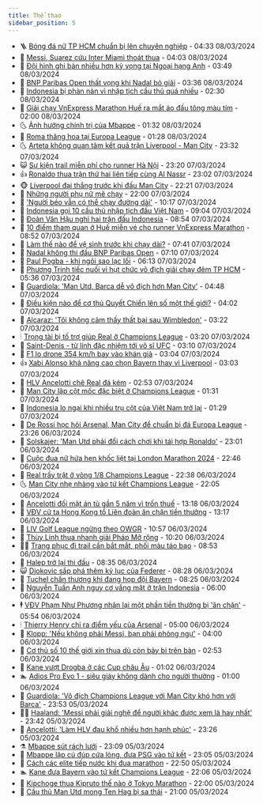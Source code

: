 ```yaml
---
title: Thể thao
sidebar_position: 5
---
```


<!-- vnexpress-the-thao:START -->
- 🪜 [Bóng đá nữ TP HCM chuẩn bị lên chuyên nghiệp](https://vnexpress.net/bong-da-nu-tp-hcm-chuan-bi-len-chuyen-nghiep-4719990.html) - 04:33 08/03/2024
- 🦩 [Messi, Suarez cứu Inter Miami thoát thua](https://vnexpress.net/messi-suarez-cuu-inter-miami-thoat-thua-4719944.html) - 04:03 08/03/2024
- 🧰 [Đội hình ghi bàn nhiều hơn kỳ vọng tại Ngoại hạng Anh](https://vnexpress.net/doi-hinh-ghi-ban-nhieu-hon-ky-vong-tai-ngoai-hang-anh-4719568.html) - 03:49 08/03/2024
- 🤗 [BNP Paribas Open thất vọng khi Nadal bỏ giải](https://vnexpress.net/bnp-paribas-open-that-vong-khi-nadal-bo-giai-4719926.html) - 03:36 08/03/2024
- 🥳 [Indonesia bị phàn nàn vì nhập tịch cầu thủ quá nhiều](https://vnexpress.net/indonesia-bi-phan-nan-vi-nhap-tich-cau-thu-qua-nhieu-4719876.html) - 02:30 08/03/2024
- 🦣 [Giải chạy VnExpress Marathon Huế ra mắt áo đấu tông màu tím](https://vnexpress.net/giai-chay-vnexpress-marathon-hue-ra-mat-ao-dau-tong-mau-tim-4719552.html) - 02:00 08/03/2024
- 🌜 [Ảnh hưởng chính trị của Mbappe](https://vnexpress.net/anh-huong-chinh-tri-cua-mbappe-4719584.html) - 01:32 08/03/2024
- 🫶 [Roma thăng hoa tại Europa League](https://vnexpress.net/roma-thang-hoa-tai-europa-league-4719858.html) - 01:28 08/03/2024
- 🌜 [Arteta không quan tâm kết quả trận Liverpool - Man City](https://vnexpress.net/arteta-khong-quan-tam-ket-qua-tran-liverpool-man-city-4719818.html) - 23:32 07/03/2024
- 😺 [Sự kiện trail miễn phí cho runner Hà Nội](https://vnexpress.net/su-kien-trail-mien-phi-cho-runner-ha-noi-4717548.html) - 23:20 07/03/2024
- 👍 [Ronaldo thua trận thứ hai liên tiếp cùng Al Nassr](https://vnexpress.net/ronaldo-thua-tran-thu-hai-lien-tiep-cung-al-nassr-4719816.html) - 23:02 07/03/2024
- 🐵 [Liverpool đại thắng trước khi đấu Man City](https://vnexpress.net/liverpool-dai-thang-truoc-khi-dau-man-city-4719808.html) - 22:21 07/03/2024
- 💫 [Những người phụ nữ mê chạy](https://vnexpress.net/nhung-nguoi-phu-nu-me-chay-4719449.html) - 22:00 07/03/2024
- 🦆 [&#39;Người béo vẫn có thể chạy đường dài&#39;](https://vnexpress.net/nguoi-beo-van-co-the-chay-duong-dai-4719718.html) - 10:17 07/03/2024
- 🙉 [Indonesia gọi 10 cầu thủ nhập tịch đấu Việt Nam](https://vnexpress.net/indonesia-goi-10-cau-thu-nhap-tich-dau-viet-nam-4719687.html) - 09:04 07/03/2024
- 📝 [Đoàn Văn Hậu nghỉ hai trận đấu Indonesia](https://vnexpress.net/doan-van-hau-nghi-hai-tran-dau-indonesia-4719671.html) - 08:54 07/03/2024
- 💯 [10 điểm tham quan ở Huế miễn vé cho runner VnExpress Marathon](https://vnexpress.net/10-diem-tham-quan-o-hue-mien-ve-cho-runner-vnexpress-marathon-4719304.html) - 08:52 07/03/2024
- 🌈 [Làm thế nào để vệ sinh trước khi chạy dài?](https://vnexpress.net/lam-the-nao-de-ve-sinh-truoc-khi-chay-dai-4719329.html) - 07:41 07/03/2024
- 🦩 [Nadal không thi đấu BNP Paribas Open](https://vnexpress.net/nadal-khong-thi-dau-bnp-paribas-open-4719618.html) - 07:10 07/03/2024
- 🐲 [Paul Pogba - khi ngôi sao lạc lối](https://vnexpress.net/paul-pogba-khi-ngoi-sao-lac-loi-4719565.html) - 06:13 07/03/2024
- 🌁 [Phương Trinh tiếc nuối vì hụt chức vô địch giải chạy đêm TP HCM](https://vnexpress.net/phuong-trinh-tiec-nuoi-vi-hut-chuc-vo-dich-giai-chay-dem-tp-hcm-4717831.html) - 05:36 07/03/2024
- 💯 [Guardiola: &#39;Man Utd, Barca dễ vô địch hơn Man City&#39;](https://vnexpress.net/guardiola-man-utd-barca-de-vo-dich-hon-man-city-4719504.html) - 04:48 07/03/2024
- 🌝 [Điều kiện nào để cơ thủ Quyết Chiến lên số một thế giới?](https://vnexpress.net/dieu-kien-nao-de-co-thu-quyet-chien-len-so-mot-the-gioi-4719468.html) - 04:02 07/03/2024
- 🤖 [Alcaraz: &#39;Tôi không cảm thấy thất bại sau Wimbledon&#39;](https://vnexpress.net/alcaraz-toi-khong-cam-thay-that-bai-sau-wimbledon-4719479.html) - 03:22 07/03/2024
- 🕯 [Trọng tài bị tố trợ giúp Real ở Champions League](https://vnexpress.net/trong-tai-bi-to-tro-giup-real-o-champions-league-4719414.html) - 03:20 07/03/2024
- 🧰 [Saint-Denis - từ lính đặc nhiệm tới võ sĩ UFC](https://vnexpress.net/saint-denis-tu-linh-dac-nhiem-toi-vo-si-ufc-4719350.html) - 03:10 07/03/2024
- 🥳 [F1 lo drone 354 km/h bay vào khán giả](https://vnexpress.net/f1-lo-drone-354-km-h-bay-vao-khan-gia-4719397.html) - 03:04 07/03/2024
- 👍 [Xabi Alonso khả năng cao chọn Bayern thay vì Liverpool](https://vnexpress.net/xabi-alonso-kha-nang-cao-chon-bayern-thay-vi-liverpool-4718806.html) - 03:03 07/03/2024
- 💪 [HLV Ancelotti chê Real đá kém](https://vnexpress.net/hlv-ancelotti-che-real-da-kem-4719436.html) - 02:53 07/03/2024
- 👹 [Man City lập cột mốc đặc biệt ở Champions League](https://vnexpress.net/man-city-lap-cot-moc-dac-biet-o-champions-league-4719326.html) - 01:31 07/03/2024
- 🧰 [Indonesia lo ngại khi nhiều trụ cột của Việt Nam trở lại](https://vnexpress.net/indonesia-lo-ngai-khi-nhieu-tru-cot-cua-viet-nam-tro-lai-4719270.html) - 01:29 07/03/2024
- 🚀 [De Rossi học hỏi Arsenal, Man City để chuẩn bị đá Europa League](https://vnexpress.net/de-rossi-hoc-hoi-arsenal-man-city-de-chuan-bi-da-europa-league-4719325.html) - 23:26 06/03/2024
- 🎃 [Solskajer: &#39;Man Utd phải đổi cách chơi khi tái hợp Ronaldo&#39;](https://vnexpress.net/solskajer-man-utd-phai-doi-cach-choi-khi-tai-hop-ronaldo-4719321.html) - 23:01 06/03/2024
- 🧰 [Cuộc đua nữ hứa hẹn khốc liệt tại London Marathon 2024](https://vnexpress.net/cuoc-dua-nu-hua-hen-khoc-liet-tai-london-marathon-2024-4719319.html) - 22:46 06/03/2024
- 👀 [Real trầy trật ở vòng 1/8 Champions League](https://vnexpress.net/real-tray-trat-o-vong-1-8-champions-league-4719318.html) - 22:38 06/03/2024
- 🌜 [Man City nhẹ nhàng vào tứ kết Champions League](https://vnexpress.net/man-city-nhe-nhang-vao-tu-ket-champions-league-4719316.html) - 22:05 06/03/2024
- 🫶 [Ancelotti đối mặt án tù gần 5 năm vì trốn thuế](https://vnexpress.net/ancelotti-doi-mat-an-tu-gan-5-nam-vi-tron-thue-4719258.html) - 13:18 06/03/2024
- 🦄 [VĐV cử tạ Hong Kong tố Liên đoàn ăn chặn tiền thưởng](https://vnexpress.net/vdv-cu-ta-hong-kong-to-lien-doan-an-chan-tien-thuong-4719274.html) - 13:17 06/03/2024
- 🥳 [LIV Golf League ngừng theo OWGR](https://vnexpress.net/liv-golf-league-ngung-theo-owgr-4719252.html) - 10:57 06/03/2024
- 🐲 [Thùy Linh thua nhanh giải Pháp Mở rộng](https://vnexpress.net/thuy-linh-thua-nhanh-giai-phap-mo-rong-4719244.html) - 10:20 06/03/2024
- 🧑‍🏫 [Trang phục đi trail cần bắt mắt, phối màu táo bạo](https://vnexpress.net/trang-phuc-di-trail-can-bat-mat-phoi-mau-tao-bao-4718528.html) - 08:53 06/03/2024
- 🤔 [Halep trở lại thi đấu](https://vnexpress.net/halep-tro-lai-thi-dau-4719086.html) - 08:35 06/03/2024
- 😺 [Djokovic sắp phá thêm kỷ lục của Federer](https://vnexpress.net/djokovic-sap-pha-them-ky-luc-cua-federer-4719090.html) - 08:28 06/03/2024
- 💪 [Tuchel chấn thương khi đang họp đội Bayern](https://vnexpress.net/tuchel-chan-thuong-khi-dang-hop-doi-bayern-4719179.html) - 08:25 06/03/2024
- 💼 [Nguyễn Tuấn Anh nguy cơ vắng mặt ở trận Indonesia](https://vnexpress.net/nguyen-tuan-anh-nguy-co-vang-mat-o-tran-indonesia-4719071.html) - 06:00 06/03/2024
- 🕴 [VĐV Phạm Như Phương nhận lại một phần tiền thưởng bị &#39;ăn chặn&#39;](https://vnexpress.net/vdv-pham-nhu-phuong-nhan-lai-mot-phan-tien-thuong-bi-an-chan-4719076.html) - 05:54 06/03/2024
- 🕯 [Thierry Henry chỉ ra điểm yếu của Arsenal](https://vnexpress.net/thierry-henry-chi-ra-diem-yeu-cua-arsenal-4718891.html) - 05:00 06/03/2024
- 📝 [Klopp: &#39;Nếu không phải Messi, bạn phải phòng ngự&#39;](https://vnexpress.net/klopp-neu-khong-phai-messi-ban-phai-phong-ngu-4718859.html) - 04:00 06/03/2024
- 🧐 [Cơ thủ số 10 thế giới xin thua dù còn bảy bi trên bàn](https://vnexpress.net/co-thu-so-10-the-gioi-xin-thua-du-con-bay-bi-tren-ban-4718928.html) - 02:53 06/03/2024
- 🙉 [Kane vượt Drogba ở các Cup châu Âu](https://vnexpress.net/kane-vuot-drogba-o-cac-cup-chau-au-4718872.html) - 01:02 06/03/2024
- 🏊 [Adios Pro Evo 1 - siêu giày không dành cho người thường](https://vnexpress.net/adios-pro-evo-1-sieu-giay-khong-danh-cho-nguoi-thuong-4706808.html) - 01:00 06/03/2024
- 🌊 [Guardiola: &#39;Vô địch Champions League với Man City khó hơn với Barca&#39;](https://vnexpress.net/guardiola-vo-dich-champions-league-voi-man-city-kho-hon-voi-barca-4718868.html) - 23:53 05/03/2024
- 👨‍🏫 [Haaland: &#39;Messi phải giải nghệ để người khác được xem là hay nhất&#39;](https://vnexpress.net/haaland-messi-phai-giai-nghe-de-nguoi-khac-duoc-xem-la-hay-nhat-4718867.html) - 23:42 05/03/2024
- 🥷 [Ancelotti: &#39;Làm HLV đau khổ nhiều hơn hạnh phúc&#39;](https://vnexpress.net/ancelotti-lam-hlv-dau-kho-nhieu-hon-hanh-phuc-4718863.html) - 23:26 05/03/2024
- ⚗️ [Mbappe sút rách lưới](https://vnexpress.net/mbappe-sut-rach-luoi-4718856.html) - 23:09 05/03/2024
- 🌮 [Mbappe lập cú đúp cứa lòng, đưa PSG vào tứ kết](https://vnexpress.net/mbappe-lap-cu-dup-cua-long-dua-psg-vao-tu-ket-4718855.html) - 23:05 05/03/2024
- 🤩 [Cách các elite tiếp nước khi đua marathon](https://vnexpress.net/cach-cac-elite-tiep-nuoc-khi-dua-marathon-4718627.html) - 22:50 05/03/2024
- 🏊 [Kane đưa Bayern vào tứ kết Champions League](https://vnexpress.net/kane-dua-bayern-vao-tu-ket-champions-league-4718854.html) - 22:06 05/03/2024
- 🐎 [Kipchoge thua Kipruto thế nào ở Tokyo Marathon](https://vnexpress.net/kipchoge-thua-kipruto-the-nao-o-tokyo-marathon-4718848.html) - 22:00 05/03/2024
- 💫 [Cầu thủ Man Utd mong Ten Hag bị sa thải](https://vnexpress.net/cau-thu-man-utd-mong-ten-hag-bi-sa-thai-4718785.html) - 21:00 05/03/2024<!-- vnexpress-the-thao:END -->
